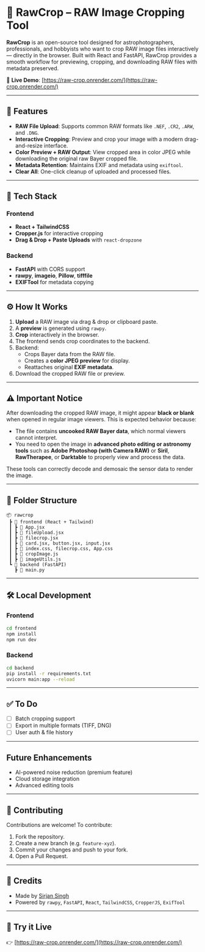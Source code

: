 # 🌌 RawCrop – RAW Image Cropping Tool

**RawCrop** is an open-source tool designed for astrophotographers, professionals, and hobbyists who want to crop RAW image files interactively — directly in the browser. Built with React and FastAPI, RawCrop provides a smooth workflow for previewing, cropping, and downloading RAW files with metadata preserved.

🔗 **Live Demo**: [https://raw-crop.onrender.com/](https://raw-crop.onrender.com/)

---

## 🚀 Features

-  **RAW File Upload**: Supports common RAW formats like `.NEF`, `.CR2`, `.ARW`, and `.DNG`.
-  **Interactive Cropping**: Preview and crop your image with a modern drag-and-resize interface.
-  **Color Preview + RAW Output**: View cropped area in color JPEG while downloading the original raw Bayer cropped file.
-  **Metadata Retention**: Maintains EXIF and metadata using `exiftool`.
-  **Clear All**: One-click cleanup of uploaded and processed files.

---

## 🧩 Tech Stack

### Frontend
- **React + TailwindCSS**
- **Cropper.js** for interactive cropping
- **Drag & Drop + Paste Uploads** with `react-dropzone`

### Backend
- **FastAPI** with CORS support
- **rawpy**, **imageio**, **Pillow**, **tifffile**
- **EXIFTool** for metadata copying

---

## ⚙️ How It Works

1. **Upload** a RAW image via drag & drop or clipboard paste.
2. A **preview** is generated using `rawpy`.
3. **Crop** interactively in the browser.
4. The frontend sends crop coordinates to the backend.
5. Backend:
   - Crops Bayer data from the RAW file.
   - Creates a **color JPEG preview** for display.
   - Reattaches original **EXIF metadata**.
6. Download the cropped RAW file or preview.

---

## ⚠️ Important Notice

After downloading the cropped RAW image, it might appear **black or blank** when opened in regular image viewers. This is expected behavior because:

- The file contains **uncooked RAW Bayer data**, which normal viewers cannot interpret.
- You need to open the image in **advanced photo editing or astronomy tools** such as **Adobe Photoshop (with Camera RAW)** or **Siril**, **RawTherapee**, or **Darktable** to properly view and process the data.

These tools can correctly decode and demosaic the sensor data to render the image.

---

## 📂 Folder Structure

```
📦 rawcrop
 ┣ 📂 frontend (React + Tailwind)
 ┃ ┣ 📜 App.jsx
 ┃ ┣ 📜 fileUpload.jsx
 ┃ ┣ 📜 filecrop.jsx
 ┃ ┣ 📜 card.jsx, button.jsx, input.jsx
 ┃ ┣ 📜 index.css, filecrop.css, App.css
 ┃ ┣ 📜 cropImage.js
 ┃ ┣ 📜 imageUtils.js
 ┗ 📂 backend (FastAPI)
   ┣ 📜 main.py
```

---

## 🛠️ Local Development

### Frontend
```bash
cd frontend
npm install
npm run dev
```

### Backend
```bash
cd backend
pip install -r requirements.txt
uvicorn main:app --reload
```

---

## ✅ To Do

- [ ] Batch cropping support
- [ ] Export in multiple formats (TIFF, DNG)
- [ ] User auth & file history
---

##  Future Enhancements

-  AI-powered noise reduction (premium feature)
-  Cloud storage integration
-  Advanced editing tools

---

## 🤝 Contributing

Contributions are welcome! To contribute:

1. Fork the repository.
2. Create a new branch (e.g. `feature-xyz`).
3. Commit your changes and push to your fork.
4. Open a Pull Request.

---

## 🧠 Credits

- Made by [Sirjan Singh](https://github.com/SirjanSingh)
- Powered by `rawpy`, `FastAPI`, `React`, `TailwindCSS`, `CropperJS`, `ExifTool`

---

## 📸 Try it Live

👉 [https://raw-crop.onrender.com/](https://raw-crop.onrender.com/)

